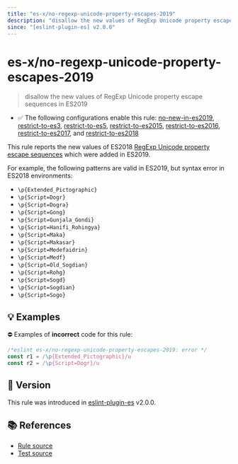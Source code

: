 ```yaml
---
title: "es-x/no-regexp-unicode-property-escapes-2019"
description: "disallow the new values of RegExp Unicode property escape sequences in ES2019"
since: "[eslint-plugin-es] v2.0.0"
---
```


# es-x/no-regexp-unicode-property-escapes-2019
> disallow the new values of RegExp Unicode property escape sequences in ES2019

- ✅ The following configurations enable this rule: [no-new-in-es2019], [restrict-to-es3], [restrict-to-es5], [restrict-to-es2015], [restrict-to-es2016], [restrict-to-es2017], and [restrict-to-es2018]

This rule reports the new values of ES2018 [RegExp Unicode property escape sequences](https://github.com/tc39/proposal-regexp-unicode-property-escapes#readme) which were added in ES2019.

For example, the following patterns are valid in ES2019, but syntax error in ES2018 environments:

- `\p{Extended_Pictographic}`
- `\p{Script=Dogr}`
- `\p{Script=Dogra}`
- `\p{Script=Gong}`
- `\p{Script=Gunjala_Gondi}`
- `\p{Script=Hanifi_Rohingya}`
- `\p{Script=Maka}`
- `\p{Script=Makasar}`
- `\p{Script=Medefaidrin}`
- `\p{Script=Medf}`
- `\p{Script=Old_Sogdian}`
- `\p{Script=Rohg}`
- `\p{Script=Sogd}`
- `\p{Script=Sogdian}`
- `\p{Script=Sogo}`

## 💡 Examples

⛔ Examples of **incorrect** code for this rule:

<eslint-playground type="bad">

```js
/*eslint es-x/no-regexp-unicode-property-escapes-2019: error */
const r1 = /\p{Extended_Pictographic}/u
const r2 = /\p{Script=Dogr}/u
```

</eslint-playground>

## 🚀 Version

This rule was introduced in [eslint-plugin-es] v2.0.0.

[eslint-plugin-es]: https://github.com/mysticatea/eslint-plugin-es

## 📚 References

- [Rule source](https://github.com/eslint-community/eslint-plugin-es-x/blob/master/lib/rules/no-regexp-unicode-property-escapes-2019.js)
- [Test source](https://github.com/eslint-community/eslint-plugin-es-x/blob/master/tests/lib/rules/no-regexp-unicode-property-escapes-2019.js)

[no-new-in-es2019]: ../configs/index.md#no-new-in-es2019
[restrict-to-es3]: ../configs/index.md#restrict-to-es3
[restrict-to-es5]: ../configs/index.md#restrict-to-es5
[restrict-to-es2015]: ../configs/index.md#restrict-to-es2015
[restrict-to-es2016]: ../configs/index.md#restrict-to-es2016
[restrict-to-es2017]: ../configs/index.md#restrict-to-es2017
[restrict-to-es2018]: ../configs/index.md#restrict-to-es2018
